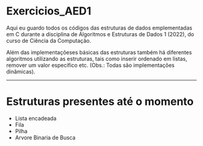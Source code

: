 # Exercicios_AED1
<p>Aqui eu guardo todos os códigos das estruturas de dados emplementadas em C durante a disciplina de Algoritmos e Estruturas de Dados 1 (2022), do curso de Ciência da Computação.</p>
<p>Além das implementaçõeses básicas das estruturas também há diferentes algoritmos utilizando as estruturas, tais como inserir ordenado em listas, remover um valor especifico etc. (Obs.: Todas são implementações dinâmicas).</p>
<hr>
<h1> Estruturas presentes até o momento</h1>
<ul>
  <li>Lista encadeada</li>
  <li>Fila</li>
  <li>Pilha</li>
  <li>Arvore Binaria de Busca</li>
</ul>
